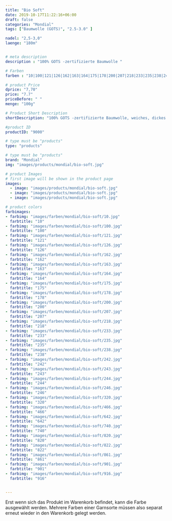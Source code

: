 ```yaml
---
title: "Bio Soft"
date: 2019-10-17T11:22:16+06:00
draft: false
categories: "Mondial"
tags: ["Baumwolle (GOTS)", "2.5-3.0" ]

nadel: "2,5-3,0" 
laenge: "180m"	


# meta description
description : "100% GOTS -zertifizierte Baumwolle "

# Farben
farben : "10|100|121|126|162|163|164|175|178|200|207|218|233|235|238|242|243|244|246|320|466|642|740|820|822|861|901|916"

# product Price
dprice: "7,70"
price: "7.7"
priceBefore: " "
menge: "100g"

# Product Short Description
shortDescription: "100% GOTS -zertifizierte Baumwolle, weiches, dickes Allround-Garn"

#product ID
productID: "9000"

# type must be "products"
type: "products"

# type must be "products"
brand: "Mondial"
img: "images/products/mondial/bio-soft.jpg"   

# product Images
# first image will be shown in the product page
images:
  - image: "images/products/mondial/bio-soft.jpg"
  - image: "images/products/mondial/bio-soft.jpg"
  - image: "images/products/mondial/bio-soft.jpg"

# product colors
farbimages:
- farbimg: "images/farben/mondial/bio-soft/10.jpg"	
  farbtitle: "10"
- farbimg: "images/farben/mondial/bio-soft/100.jpg"	
  farbtitle: "100"
- farbimg: "images/farben/mondial/bio-soft/121.jpg"	
  farbtitle: "121"
- farbimg: "images/farben/mondial/bio-soft/126.jpg"	
  farbtitle: "126"
- farbimg: "images/farben/mondial/bio-soft/162.jpg"	
  farbtitle: "162"
- farbimg: "images/farben/mondial/bio-soft/163.jpg"	
  farbtitle: "163"
- farbimg: "images/farben/mondial/bio-soft/164.jpg"	
  farbtitle: "164"
- farbimg: "images/farben/mondial/bio-soft/175.jpg"	
  farbtitle: "175"
- farbimg: "images/farben/mondial/bio-soft/178.jpg"	
  farbtitle: "178"
- farbimg: "images/farben/mondial/bio-soft/200.jpg"	
  farbtitle: "200"
- farbimg: "images/farben/mondial/bio-soft/207.jpg"	
  farbtitle: "207"
- farbimg: "images/farben/mondial/bio-soft/218.jpg"	
  farbtitle: "218"
- farbimg: "images/farben/mondial/bio-soft/233.jpg"	
  farbtitle: "233"
- farbimg: "images/farben/mondial/bio-soft/235.jpg"	
  farbtitle: "235"
- farbimg: "images/farben/mondial/bio-soft/238.jpg"	
  farbtitle: "238"
- farbimg: "images/farben/mondial/bio-soft/242.jpg"	
  farbtitle: "242"
- farbimg: "images/farben/mondial/bio-soft/243.jpg"	
  farbtitle: "243"
- farbimg: "images/farben/mondial/bio-soft/244.jpg"	
  farbtitle: "244"
- farbimg: "images/farben/mondial/bio-soft/246.jpg"	
  farbtitle: "246"
- farbimg: "images/farben/mondial/bio-soft/320.jpg"	
  farbtitle: "320"
- farbimg: "images/farben/mondial/bio-soft/466.jpg"	
  farbtitle: "466"
- farbimg: "images/farben/mondial/bio-soft/642.jpg"	
  farbtitle: "642"
- farbimg: "images/farben/mondial/bio-soft/740.jpg"	
  farbtitle: "740"
- farbimg: "images/farben/mondial/bio-soft/820.jpg"	
  farbtitle: "820"
- farbimg: "images/farben/mondial/bio-soft/822.jpg"	
  farbtitle: "822"
- farbimg: "images/farben/mondial/bio-soft/861.jpg"	
  farbtitle: "861"
- farbimg: "images/farben/mondial/bio-soft/901.jpg"	
  farbtitle: "901"
- farbimg: "images/farben/mondial/bio-soft/916.jpg"	
  farbtitle: "916"


---
```


Erst wenn sich das Produkt im Warenkorb befindet, kann die Farbe ausgewählt werden.
Mehrere Farben einer Garnsorte müssen also separat erneut wieder in den Warenkorb gelegt werden.
